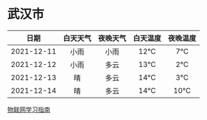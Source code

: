 # 武汉市
|日期|白天天气|夜晚天气|白天温度|夜晚温度|
|:--:|:--:|:--:|:--:|:--:|
|2021-12-11|小雨|小雨|12℃|7℃|
|2021-12-12|小雨|多云|13℃|2℃|
|2021-12-13|晴|多云|14℃|3℃|
|2021-12-14|晴|多云|14℃|10℃|
 
[物联网学习指南](http://doc.lziqi.top/IoT)
